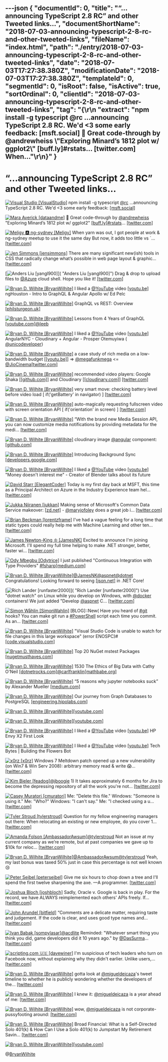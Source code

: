 ---json
{
  "documentId": 0,
  "title": "“…announcing TypeScript 2.8 RC” and other Tweeted links…",
  "documentShortName": "2018-07-03-announcing-typescript-2-8-rc-and-other-tweeted-links",
  "fileName": "index.html",
  "path": "./entry/2018-07-03-announcing-typescript-2-8-rc-and-other-tweeted-links",
  "date": "2018-07-03T17:27:38.380Z",
  "modificationDate": "2018-07-03T17:27:38.380Z",
  "templateId": 0,
  "segmentId": 0,
  "isRoot": false,
  "isActive": true,
  "sortOrdinal": 0,
  "clientId": "2018-07-03-announcing-typescript-2-8-rc-and-other-tweeted-links",
  "tag": "{\r\n  \"extract\": \"npm install -g typescript     @rc      ...announcing TypeScript 2.8 RC. We'd &lt;3 some early feedback:     [msft.social] 🎊 Great code-through by     @andrewheiss     \\\"Exploring Minard’s 1812 plot w/ ggplot2\\\"     [buff.ly]#rstats…     [twitter.com] When...\"\r\n}"
}
---

# “…announcing TypeScript 2.8 RC” and other Tweeted links…

[<img alt="Visual Studio [VisualStudio]" src="https://songhay.blob.core.windows.net/shared-social-twitter/VisualStudio.jpg">](http://t.co/OqnL9IGcUY "Visual Studio [VisualStudio]") npm install -g typescript [@rc](http://twitter.com/rc) ...announcing TypeScript 2.8 RC. We'd &lt;3 some early feedback: [[msft.social]](http://msft.social/Xr5pqK)

[<img alt="Mara Averick [dataandme]" src="https://songhay.blob.core.windows.net/shared-social-twitter/dataandme.jpg">](https://t.co/ZANWJjC3FT "Mara Averick [dataandme]") 🎊 Great code-through by [@andrewheiss](http://twitter.com/andrewheiss) "Exploring Minard’s 1812 plot w/ ggplot2" [[buff.ly]](https://buff.ly/2xDvfpZ)[#rstats](http://twitter.com/search?q=%23rstats)… [[twitter.com]](https://twitter.com/i/web/status/977893384072388610)

[<img alt="Meligy 🅰️ ng-sydney [Meligy]" src="https://songhay.blob.core.windows.net/shared-social-twitter/Meligy.jpeg">](https://t.co/l318930X1B "Meligy 🅰️ ng-sydney [Meligy]") When yarn was out, I got people at work &amp; ng-sydney meetup to use it the same day But now, it adds too little vs `… [[twitter.com]](https://twitter.com/i/web/status/978121360793747456)

[<img alt="Jen Simmons [jensimmons]" src="https://songhay.blob.core.windows.net/shared-social-twitter/jensimmons.jpg">](https://t.co/8FEcRMJN4d "Jen Simmons [jensimmons]") There are many significant new(ish) tools in CSS that radically change what’s possible in web page layout &amp; graphic… [[twitter.com]](https://twitter.com/i/web/status/978720681948073986)

[<img alt="Anders Liu [yangl900]" src="https://songhay.blob.core.windows.net/shared-social-twitter/yangl900.jpg">]( "Anders Liu [yangl900]") Drag &amp; drop to upload files to [@Azure](http://twitter.com/Azure) cloud shell. Hope you like it! [[twitter.com]](https://twitter.com/yangl900/status/978145899904778240/photo/1)

[<img alt="Bryan D. Wilhite [BryanWilhite]" src="https://songhay.blob.core.windows.net/shared-social-twitter/BryanWilhite.jpeg">](http://t.co/UNdqV0Z1zz "Bryan D. Wilhite [BryanWilhite]") I liked a [@YouTube](http://twitter.com/YouTube) video [[youtu.be]](http://youtu.be/EQFEf7Q0scg?a) ngHouston - Intro to GraphQL &amp; Angular Apollo w/ Ed Pelc

[<img alt="Bryan D. Wilhite [BryanWilhite]" src="https://songhay.blob.core.windows.net/shared-social-twitter/BryanWilhite.jpeg">](http://t.co/UNdqV0Z1zz "Bryan D. Wilhite [BryanWilhite]") GraphQL vs REST: Overview [[philsturgeon.uk]](https://philsturgeon.uk/api/2017/01/24/graphql-vs-rest-overview/)

[<img alt="Bryan D. Wilhite [BryanWilhite]" src="https://songhay.blob.core.windows.net/shared-social-twitter/BryanWilhite.jpeg">](http://t.co/UNdqV0Z1zz "Bryan D. Wilhite [BryanWilhite]") Lessons from 4 Years of GraphQL [[youtube.com]](https://www.youtube.com/watch?v=zVNrqo9XGOs)[@leeb](http://twitter.com/leeb)

[<img alt="Bryan D. Wilhite [BryanWilhite]" src="https://songhay.blob.core.windows.net/shared-social-twitter/BryanWilhite.jpeg">](http://t.co/UNdqV0Z1zz "Bryan D. Wilhite [BryanWilhite]") I liked a [@YouTube](http://twitter.com/YouTube) video [[youtu.be]](http://youtu.be/4kHPcDqTRfI?a) AngularNYC - Cloudinary + Angular - Prosper Otemuyiwa ( [@unicodeveloper](http://twitter.com/unicodeveloper))

[<img alt="Bryan D. Wilhite [BryanWilhite]" src="https://songhay.blob.core.windows.net/shared-social-twitter/BryanWilhite.jpeg">](http://t.co/UNdqV0Z1zz "Bryan D. Wilhite [BryanWilhite]") a case study of rich media on a low-bandwidth budget [[[youtu.be]](https://youtu.be/4kHPcDqTRfI?t=600)] =&gt; [@megafunkmega](http://twitter.com/megafunkmega) &lt;= [@JioCinema](http://twitter.com/JioCinema)[[twitter.com]](https://twitter.com/BryanWilhite/status/978697723070226432/photo/1)

[<img alt="Bryan D. Wilhite [BryanWilhite]" src="https://songhay.blob.core.windows.net/shared-social-twitter/BryanWilhite.jpeg">](http://t.co/UNdqV0Z1zz "Bryan D. Wilhite [BryanWilhite]") recommended video players: Google Shaka [[[github.com]](https://github.com/google/shaka-player)] and Cloudinary [[[cloudinary.com]](https://cloudinary.com/)] [[twitter.com]](https://twitter.com/BryanWilhite/status/978699032708050944/photo/1)

[<img alt="Bryan D. Wilhite [BryanWilhite]" src="https://songhay.blob.core.windows.net/shared-social-twitter/BryanWilhite.jpeg">](http://t.co/UNdqV0Z1zz "Bryan D. Wilhite [BryanWilhite]") very smart move: checking battery level before video load [ if('getBattery' in navigator) ] [[twitter.com]](https://twitter.com/BryanWilhite/status/978701230909243392/photo/1)

[<img alt="Bryan D. Wilhite [BryanWilhite]" src="https://songhay.blob.core.windows.net/shared-social-twitter/BryanWilhite.jpeg">](http://t.co/UNdqV0Z1zz "Bryan D. Wilhite [BryanWilhite]") auto-magically requesting fullscreen video with screen orientation API [ if('orientation' in screen) ] [[twitter.com]](https://twitter.com/BryanWilhite/status/978702879052582912/photo/1)

[<img alt="Bryan D. Wilhite [BryanWilhite]" src="https://songhay.blob.core.windows.net/shared-social-twitter/BryanWilhite.jpeg">](http://t.co/UNdqV0Z1zz "Bryan D. Wilhite [BryanWilhite]") “With the brand new Media Session API, you can now customize media notifications by providing metadata for the medi… [[twitter.com]](https://twitter.com/i/web/status/978704288904916992)

[<img alt="Bryan D. Wilhite [BryanWilhite]" src="https://songhay.blob.core.windows.net/shared-social-twitter/BryanWilhite.jpeg">](http://t.co/UNdqV0Z1zz "Bryan D. Wilhite [BryanWilhite]") cloudinary image [@angular](http://twitter.com/angular) component: [[github.com]](https://github.com/cloudinary/cloudinary_angular/blob/master/src/cloudinary-image.component.ts)

[<img alt="Bryan D. Wilhite [BryanWilhite]" src="https://songhay.blob.core.windows.net/shared-social-twitter/BryanWilhite.jpeg">](http://t.co/UNdqV0Z1zz "Bryan D. Wilhite [BryanWilhite]") Introducing Background Sync [[developers.google.com]](https://developers.google.com/web/updates/2015/12/background-sync)

[<img alt="Bryan D. Wilhite [BryanWilhite]" src="https://songhay.blob.core.windows.net/shared-social-twitter/BryanWilhite.jpeg">](http://t.co/UNdqV0Z1zz "Bryan D. Wilhite [BryanWilhite]") I liked a [@YouTube](http://twitter.com/YouTube) video [[youtu.be]](http://youtu.be/qJEWOTZnFeg?a) "Money doesn't interest me" - Creator of Blender talks about its future

[<img alt="David Starr [ElegantCoder]" src="https://songhay.blob.core.windows.net/shared-social-twitter/ElegantCoder.jpg">](https://t.co/YhEycTI3Jy "David Starr [ElegantCoder]") Today is my first day back at MSFT, this time as a Principal Architect on Azure in the Industry Experience team hel… [[twitter.com]](https://twitter.com/i/web/status/978719542317756417)

[<img alt="Jukka Niiranen [jukkan]" src="https://songhay.blob.core.windows.net/shared-social-twitter/jukkan.jpg">](https://t.co/1v8r89vK4T "Jukka Niiranen [jukkan]") Making sense of Microsoft's Common Data Service makeover: [[zd.net]](https://zd.net/2pDIlRH) - [@maryjofoley](http://twitter.com/maryjofoley) does a great job i… [[twitter.com]](https://twitter.com/i/web/status/977630500633370624)

[<img alt="Brian Beckman [lorentzframe]" src="https://songhay.blob.core.windows.net/shared-social-twitter/lorentzframe.jpg">](http://t.co/aC5mXb9iZQ "Brian Beckman [lorentzframe]") I've had a vague feeling for a long time that static types could really help me with Machine Learning and other ten… [[twitter.com]](https://twitter.com/i/web/status/978269972299358208)

[<img alt="James Newton-King ♔ [JamesNK]" src="https://songhay.blob.core.windows.net/shared-social-twitter/JamesNK.jpeg">](http://t.co/NT5azIWwVG "James Newton-King ♔ [JamesNK]") Excited to announce I'm joining Microsoft. I'll spend my full time helping to make .NET stronger, better, faster wi… [[twitter.com]](https://twitter.com/i/web/status/978719138347495424)

[<img alt="Ody Mbegbu [Odytrice]" src="https://songhay.blob.core.windows.net/shared-social-twitter/Odytrice.jpg">](https://t.co/8wuRpLOaxa "Ody Mbegbu [Odytrice]") I just published "Continuous Integration with Type Providers" [#fsharp](http://twitter.com/search?q=%23fsharp)[[medium.com]](https://medium.com/real-world-fsharp/continuous-integration-with-type-providers-6ddf40ee31b3)

[<img alt="Bryan D. Wilhite [BryanWilhite]" src="https://songhay.blob.core.windows.net/shared-social-twitter/BryanWilhite.jpeg">](http://t.co/UNdqV0Z1zz "Bryan D. Wilhite [BryanWilhite]")[@JamesNK](http://twitter.com/JamesNK)[@aspnet](http://twitter.com/aspnet)[@dotnet](http://twitter.com/dotnet) Congratulations! Looking forward to seeing [[json.net]](http://JSON.net) in .NET Core!

[<img alt="Rich Lander [runfaster2000]" src="https://songhay.blob.core.windows.net/shared-social-twitter/runfaster2000.jpeg">]( "Rich Lander [runfaster2000]") Use "dotnet watch" on Linux while you develop on Windows, with [@docker](http://twitter.com/docker) containers! We just added "Develop [@aspnet](http://twitter.com/aspnet) C… [[twitter.com]](https://twitter.com/i/web/status/977633106583699457)

[<img alt="Simon Wåhlin [SimonWahlin]" src="https://songhay.blob.core.windows.net/shared-social-twitter/SimonWahlin.jpeg">](http://t.co/zkLeiy8Amv "Simon Wåhlin [SimonWahlin]") [BLOG]::New( Have you heard of [#git](http://twitter.com/search?q=%23git) hooks? You can make git run a [#PowerShell](http://twitter.com/search?q=%23PowerShell) script each time you commit. As an… [[twitter.com]](https://twitter.com/i/web/status/978615626548830214)

[<img alt="Bryan D. Wilhite [BryanWilhite]" src="https://songhay.blob.core.windows.net/shared-social-twitter/BryanWilhite.jpeg">](http://t.co/UNdqV0Z1zz "Bryan D. Wilhite [BryanWilhite]") "Visual Studio Code is unable to watch for file changes in this large workspace" (error ENOSPC)# [[code.visualstudio.com]](https://code.visualstudio.com/docs/setup/linux#_visual-studio-code-is-unable-to-watch-for-file-changes-in-this-large-workspace-error-enospc)

[<img alt="Bryan D. Wilhite [BryanWilhite]" src="https://songhay.blob.core.windows.net/shared-social-twitter/BryanWilhite.jpeg">](http://t.co/UNdqV0Z1zz "Bryan D. Wilhite [BryanWilhite]") Top 20 NuGet mstest Packages [[nugetmusthaves.com]](http://nugetmusthaves.com/Tag/MSTest?page=1)

[<img alt="Bryan D. Wilhite [BryanWilhite]" src="https://songhay.blob.core.windows.net/shared-social-twitter/BryanWilhite.jpeg">](http://t.co/UNdqV0Z1zz "Bryan D. Wilhite [BryanWilhite]") 1530 The Ethics of Big Data with Cathy O'Neil [[dotnetrocks.com]](https://www.dotnetrocks.com/?show=1530)[@carlfranklin](http://twitter.com/carlfranklin)[[mathbabe.org]](http://mathbabe.org)

[<img alt="Bryan D. Wilhite [BryanWilhite]" src="https://songhay.blob.core.windows.net/shared-social-twitter/BryanWilhite.jpeg">](http://t.co/UNdqV0Z1zz "Bryan D. Wilhite [BryanWilhite]") “5 reasons why jupyter notebooks suck” by Alexander Mueller [[medium.com]](https://medium.com/@alexander.mueller/5-reasons-why-jupyter-notebooks-suck-4dc201e27086)

[<img alt="Bryan D. Wilhite [BryanWilhite]" src="https://songhay.blob.core.windows.net/shared-social-twitter/BryanWilhite.jpeg">](http://t.co/UNdqV0Z1zz "Bryan D. Wilhite [BryanWilhite]") Our journey from Graph Databases to PostgreSQL [[engineering.hipolabs.com]](http://engineering.hipolabs.com/graphdb-to-postgresql/)

[<img alt="Bryan D. Wilhite [BryanWilhite]" src="https://songhay.blob.core.windows.net/shared-social-twitter/BryanWilhite.jpeg">](http://t.co/UNdqV0Z1zz "Bryan D. Wilhite [BryanWilhite]")[[youtube.com]](https://www.youtube.com/watch?v=zkEhX0yOL3k)

[<img alt="Bryan D. Wilhite [BryanWilhite]" src="https://songhay.blob.core.windows.net/shared-social-twitter/BryanWilhite.jpeg">](http://t.co/UNdqV0Z1zz "Bryan D. Wilhite [BryanWilhite]")[[youtube.com]](https://www.youtube.com/watch?v=wwbwpmhBzeg)

[<img alt="Bryan D. Wilhite [BryanWilhite]" src="https://songhay.blob.core.windows.net/shared-social-twitter/BryanWilhite.jpeg">](http://t.co/UNdqV0Z1zz "Bryan D. Wilhite [BryanWilhite]") I liked a [@YouTube](http://twitter.com/YouTube) video [[youtu.be]](http://youtu.be/B1GyAI5d-Yw?a) HP Envy X2 First Look

[<img alt="Bryan D. Wilhite [BryanWilhite]" src="https://songhay.blob.core.windows.net/shared-social-twitter/BryanWilhite.jpeg">](http://t.co/UNdqV0Z1zz "Bryan D. Wilhite [BryanWilhite]") I liked a [@YouTube](http://twitter.com/YouTube) video [[youtu.be]](http://youtu.be/CrqYmErtA0k?a) Tech Bytes | Building the Flowers Bot

[<img alt="x0rz [x0rz]" src="https://songhay.blob.core.windows.net/shared-social-twitter/x0rz.jpg">](https://t.co/kXWHpfnvr3 "x0rz [x0rz]") Windows 7 Meltdown patch opened up a new vulnerability (on Win7 &amp; Win Serv 2008): arbitrary memory read &amp; write 😱… [[twitter.com]](https://twitter.com/i/web/status/978877832033128448)

[<img alt="Kim Bieler [feadog]" src="https://songhay.blob.core.windows.net/shared-social-twitter/feadog.jpg">](http://t.co/zu4Qj3cf9K "Kim Bieler [feadog]")[@jboogie](http://twitter.com/jboogie) 1) It takes approximately 6 months for Jira to become the depressing repository of all the work you're not… [[twitter.com]](https://twitter.com/i/web/status/977326399433273344)

[<img alt="Casey Muratori [cmuratori]" src="https://songhay.blob.core.windows.net/shared-social-twitter/cmuratori.jpg">](https://t.co/6d1ty023uI "Casey Muratori [cmuratori]") Me: "Delete this file." Windows: "Someone is using it." Me: "Who?" Windows: "I can't say." Me: "I checked using a u… [[twitter.com]](https://twitter.com/i/web/status/977356297413603328)

[<img alt="Tyler Stroud [tylerstroud]" src="https://songhay.blob.core.windows.net/shared-social-twitter/tylerstroud.jpg">](https://t.co/uiVLFispq0 "Tyler Stroud [tylerstroud]") Question for my fellow engineering managers out there: When relocating an existing or new employee, do you cover 1… [[twitter.com]](https://twitter.com/i/web/status/978693172644610048)

[<img alt="Amanda Folson [AmbassadorAwsum]" src="https://songhay.blob.core.windows.net/shared-social-twitter/AmbassadorAwsum.jpg">](https://t.co/UcvfQAOBsa "Amanda Folson [AmbassadorAwsum]")[@tylerstroud](http://twitter.com/tylerstroud) Not an issue at my current company as we’re remote, but at past companies we gave up to $10k for reloc… [[twitter.com]](https://twitter.com/i/web/status/978843884502507520)

[<img alt="Bryan D. Wilhite [BryanWilhite]" src="https://songhay.blob.core.windows.net/shared-social-twitter/BryanWilhite.jpeg">](http://t.co/UNdqV0Z1zz "Bryan D. Wilhite [BryanWilhite]")[@AmbassadorAwsum](http://twitter.com/AmbassadorAwsum)[@tylerstroud](http://twitter.com/tylerstroud) Yeah, my last bonus was taxed 50% just in case this percentage is not well known😢

[<img alt="Peter Seibel [peterseibel]" src="https://songhay.blob.core.windows.net/shared-social-twitter/peterseibel.jpg">](https://t.co/uxxtS5yV6x "Peter Seibel [peterseibel]") Give me six hours to chop down a tree and I'll spend the first twelve sharpening the axe. —A programmer. [[twitter.com]](https://twitter.com/girlziplocked/status/978842754821382151)

[<img alt="Joshua Bloch [joshbloch]" src="https://songhay.blob.core.windows.net/shared-social-twitter/joshbloch.jpeg">](https://t.co/osHogXJIyx "Joshua Bloch [joshbloch]") Sadly, Oracle v. Google is back in play. For the record, we have ALWAYS reimplemented each others' APIs freely. If… [[twitter.com]](https://twitter.com/i/web/status/978670456931721217)

[<img alt="John Arundel [bitfield]" src="https://songhay.blob.core.windows.net/shared-social-twitter/bitfield.jpeg">](https://t.co/OfjPk1VNvq "John Arundel [bitfield]") “Comments are a delicate matter, requiring taste and judgement. If the code is clear, and uses good type names and… [[twitter.com]](https://twitter.com/i/web/status/977638934158237700)

[<img alt="Ivan Babak [sompylasar]" src="https://songhay.blob.core.windows.net/shared-social-twitter/sompylasar.jpg">](https://t.co/pMKCc3iGwZ "Ivan Babak [sompylasar]")[@acdlite](http://twitter.com/acdlite) Reminded: "Whatever smart thing you think you did, game developers did it 10 years ago." by [@DasSurma](http://twitter.com/DasSurma)… [[twitter.com]](https://twitter.com/i/web/status/978794235477442562)

[<img alt="scripting.com 🇺🇸 [davewiner]" src="https://songhay.blob.core.windows.net/shared-social-twitter/davewiner.jpg">](https://t.co/ztgzDGiyOj "scripting.com 🇺🇸 [davewiner]") I'm suspicious of tech leaders who turn on Facebook now, without explaining why they didn't earlier. Unlike users,… [[twitter.com]](https://twitter.com/i/web/status/977815101624504320)

[<img alt="Bryan D. Wilhite [BryanWilhite]" src="https://songhay.blob.core.windows.net/shared-social-twitter/BryanWilhite.jpeg">](http://t.co/UNdqV0Z1zz "Bryan D. Wilhite [BryanWilhite]") gotta look at [@migueldeicaza](http://twitter.com/migueldeicaza)'s tweet timeline to whether he is publicly wondering whether the developers of the… [[twitter.com]](https://twitter.com/i/web/status/977602955657400320)

[<img alt="Bryan D. Wilhite [BryanWilhite]" src="https://songhay.blob.core.windows.net/shared-social-twitter/BryanWilhite.jpeg">](http://t.co/UNdqV0Z1zz "Bryan D. Wilhite [BryanWilhite]") I knew it: [@migueldeicaza](http://twitter.com/migueldeicaza) is a year ahead of me: [[twitter.com]](https://twitter.com/migueldeicaza/status/886429481270992898)

[<img alt="Bryan D. Wilhite [BryanWilhite]" src="https://songhay.blob.core.windows.net/shared-social-twitter/BryanWilhite.jpeg">](http://t.co/UNdqV0Z1zz "Bryan D. Wilhite [BryanWilhite]") wow, [@migueldeicaza](http://twitter.com/migueldeicaza) is not corporate-pussyfooting around: [[twitter.com]](https://twitter.com/search?q=facebook%20from%3Amigueldeicaza&src=typd)

[<img alt="Bryan D. Wilhite [BryanWilhite]" src="https://songhay.blob.core.windows.net/shared-social-twitter/BryanWilhite.jpeg">](http://t.co/UNdqV0Z1zz "Bryan D. Wilhite [BryanWilhite]") Broad Financial: What is a Self-Directed Solo 401(k) &amp; How Can I Use a Solo 401(k) to Jumpstart My Retirement Savin… [[twitter.com]](https://twitter.com/i/web/status/978854361387470848)

[<img alt="Bryan D. Wilhite [BryanWilhite]" src="https://songhay.blob.core.windows.net/shared-social-twitter/BryanWilhite.jpeg">](http://t.co/UNdqV0Z1zz "Bryan D. Wilhite [BryanWilhite]")[[youtube.com]](https://www.youtube.com/watch?v=ol_zN1nYgxc)

@[BryanWilhite](https://twitter.com/BryanWilhite)
